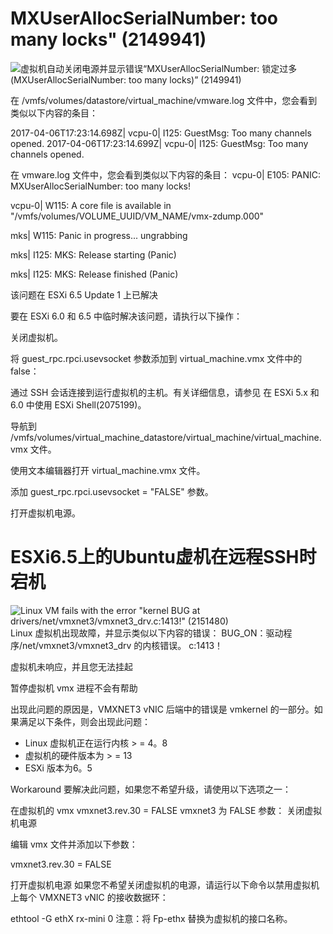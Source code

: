 # MXUserAllocSerialNumber: too many locks" (2149941)
![虚拟机自动关闭电源并显示错误“MXUserAllocSerialNumber: 锁定过多 (MXUserAllocSerialNumber: too many locks)” (2149941)](https://kb.vmware.com/s/article/2149941?lang=zh_cn)

在 /vmfs/volumes/datastore/virtual_machine/vmware.log 文件中，您会看到类似以下内容的条目：

2017-04-06T17:23:14.698Z| vcpu-0| I125: GuestMsg: Too many channels opened.
2017-04-06T17:23:14.699Z| vcpu-0| I125: GuestMsg: Too many channels opened.

在 vmware.log 文件中，您会看到类似以下内容的条目：
vcpu-0| E105: PANIC: MXUserAllocSerialNumber: too many locks!

vcpu-0| W115: A core file is available in "/vmfs/volumes/VOLUME_UUID/VM_NAME/vmx-zdump.000"

mks| W115: Panic in progress... ungrabbing

mks| I125: MKS: Release starting (Panic)

mks| I125: MKS: Release finished (Panic)

该问题在 ESXi 6.5 Update 1 上已解决

要在 ESXi 6.0 和 6.5 中临时解决该问题，请执行以下操作：


关闭虚拟机。

将 guest_rpc.rpci.usevsocket 参数添加到 virtual_machine.vmx 文件中的 false：

通过 SSH 会话连接到运行虚拟机的主机。有关详细信息，请参见 在 ESXi 5.x 和 6.0 中使用 ESXi Shell(2075199)。

导航到 /vmfs/volumes/virtual_machine_datastore/virtual_machine/virtual_machine.vmx 文件。

使用文本编辑器打开 virtual_machine.vmx 文件。

添加 guest_rpc.rpci.usevsocket = "FALSE" 参数。


打开虚拟机电源。

# ESXi6.5上的Ubuntu虚机在远程SSH时宕机
![Linux VM fails with the error "kernel BUG at drivers/net/vmxnet3/vmxnet3_drv.c:1413!" (2151480)](https://kb.vmware.com/s/article/2151480?lang=zh_cn)
Linux 虚拟机出现故障，并显示类似以下内容的错误：
BUG_ON：驱动程序/net/vmxnet3/vmxnet3_drv 的内核错误。 c:1413！
 
虚拟机未响应，并且您无法挂起
 
暂停虚拟机 vmx 进程不会有帮助

出现此问题的原因是，VMXNET3 vNIC 后端中的错误是 vmkernel 的一部分。如果满足以下条件，则会出现此问题：

+ Linux 虚拟机正在运行内核 > = 4。8
+ 虚拟机的硬件版本为 > = 13
+ ESXi 版本为6。5

Workaround
要解决此问题，如果您不希望升级，请使用以下选项之一：

在虚拟机的 vmx vmxnet3.rev.30 = FALSE vmxnet3 为 FALSE 参数：
关闭虚拟机电源
 
编辑 vmx 文件并添加以下参数：

vmxnet3.rev.30 = FALSE
 
打开虚拟机电源
如果您不希望关闭虚拟机的电源，请运行以下命令以禁用虚拟机上每个 VMXNET3 vNIC 的接收数据环：

ethtool -G ethX rx-mini 0
注意：将 Fp-ethx 替换为虚拟机的接口名称。